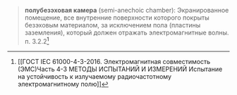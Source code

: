 >**полубезэховая камера** (semi-anechoic chamber): Экранированное помещение, все внутренние поверхности которого покрыты безэховым материалом, за исключением пола (пластины заземления), который должен отражать электромагнитные волны.
>п. 3.2.2[^1]

[^1]:[[ГОСТ IEC 61000-4-3-2016. Электромагнитная совместимость (ЭМС)Часть 4-3 МЕТОДЫ ИСПЫТАНИЙ И ИЗМЕРЕНИЙ Испытание на устойчивость к излучаемому радиочастотному электромагнитному полю]]